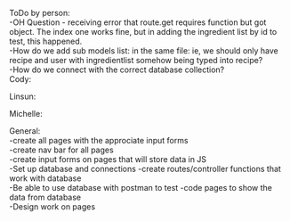 ToDo by person:  
-OH Question - receiving error that route.get requires function but got object. The index one works fine, but in adding the ingredient list by id to test, this happened.  
-How do we add sub models list: in the same file: ie, we should only have recipe and user with ingredientlist somehow being typed into recipe?  
-How do we connect with the correct database collection?  
Cody:  
  
  
Linsun:  
  

Michelle:  
  
  
General:  
-create all pages with the approciate input forms  
-create nav bar for all pages   
-create input forms on pages that will store data in JS  
-Set up database and connections
-create routes/controller functions that work with database  
-Be able to use database with postman to test
-code pages to show the data from database  
-Design work on pages